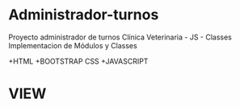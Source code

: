 # Administrador-turnos
Proyecto administrador de turnos Clínica Veterinaria - JS - Classes
Implementacion de Módulos y Classes

+HTML
+BOOTSTRAP CSS
+JAVASCRIPT

# VIEW


